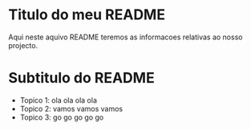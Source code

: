 # Titulo do meu README

Aqui neste aquivo README teremos as informacoes relativas ao nosso projecto.

# Subtitulo do README

- Topico 1: ola ola ola ola
- Topico 2: vamos vamos vamos
- Topico 3: go go go go go
